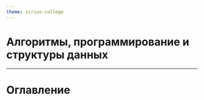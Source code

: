 ```yaml
---
theme: sirius-college
---
```


# Алгоритмы, программирование и структуры данных

---

# Оглавление


